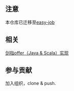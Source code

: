 ## 注意

本仓库已迁移至[easy-job](https://github.com/it-interview/easy-job)

## 相关

[剑指offer（Java & Scala）实现](https://github.com/Lemonjing/SwordOffer)

## 参与贡献

加入组织，clone & push.
